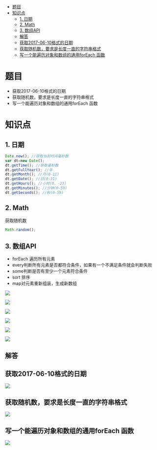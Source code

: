 - [题目](#%E9%A2%98%E7%9B%AE)
- [知识点](#%E7%9F%A5%E8%AF%86%E7%82%B9)
  - [1. 日期](#1-%E6%97%A5%E6%9C%9F)
  - [2. Math](#2-math)
  - [3. 数组API](#3-%E6%95%B0%E7%BB%84api)
  - [解答](#%E8%A7%A3%E7%AD%94)
  - [获取2017-06-10格式的日期](#%E8%8E%B7%E5%8F%962017-06-10%E6%A0%BC%E5%BC%8F%E7%9A%84%E6%97%A5%E6%9C%9F)
  - [获取随机数，要求是长度一直的字符串格式](#%E8%8E%B7%E5%8F%96%E9%9A%8F%E6%9C%BA%E6%95%B0%E8%A6%81%E6%B1%82%E6%98%AF%E9%95%BF%E5%BA%A6%E4%B8%80%E7%9B%B4%E7%9A%84%E5%AD%97%E7%AC%A6%E4%B8%B2%E6%A0%BC%E5%BC%8F)
  - [写一个能遍历对象和数组的通用forEach 函数](#%E5%86%99%E4%B8%80%E4%B8%AA%E8%83%BD%E9%81%8D%E5%8E%86%E5%AF%B9%E8%B1%A1%E5%92%8C%E6%95%B0%E7%BB%84%E7%9A%84%E9%80%9A%E7%94%A8foreach-%E5%87%BD%E6%95%B0)

# 题目

- 获取2017-06-10格式的日期
- 获取随机数，要求是长度一直的字符串格式
- 写一个能遍历对象和数组的通用forEach 函数

# 知识点

## 1. 日期
```js
Date.now(); //获取当前时间毫秒数
var dt=new Date(); 
dt.getTime(); //获取毫秒数
dt.getFullYear(); //年
dt.getMonth(); //月(0-11)
dt.getDate(); //日(0-31)
dt.getHours(); //小时(0、-23)
dt.getMinutes(); //分钟(0-59)
dt.getSeconds(); //秒(0-59)
```

## 2. Math
获取随机数
```js
Math.random();
```

## 3. 数组API
- forEach 遍历所有元素
- every判断所有元素是否都符合条件，如果有一个不满足条件就会判断失败
- some判断是否有至少一个元素符合条件
- sort 排序
- map对元素重新组装，生成新数组

![](http://markdown.img.esunr.xyz/20190506194717.png)

![](http://markdown.img.esunr.xyz/20190506194744.png)

![](http://markdown.img.esunr.xyz/20190506194906.png)

![](http://markdown.img.esunr.xyz/20190506195234.png)

![](http://markdown.img.esunr.xyz/20190506195419.png)

![](http://markdown.img.esunr.xyz/20190506195441.png)

## 解答
## 获取2017-06-10格式的日期

![](http://markdown.img.esunr.xyz/20190506195839.png)

## 获取随机数，要求是长度一直的字符串格式

![](http://markdown.img.esunr.xyz/20190506200215.png)

## 写一个能遍历对象和数组的通用forEach 函数

![](http://markdown.img.esunr.xyz/20190506200607.png)

















